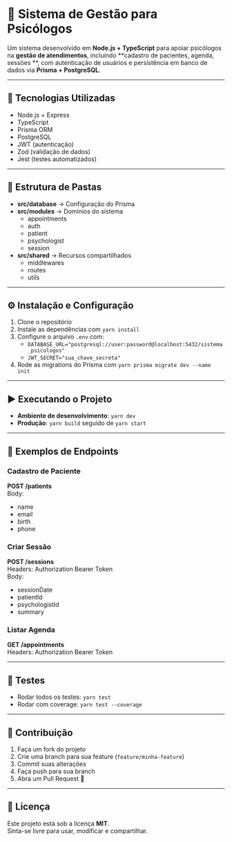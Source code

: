 # 🧠 Sistema de Gestão para Psicólogos

Um sistema desenvolvido em **Node.js + TypeScript** para apoiar psicólogos na **gestão de atendimentos**, incluindo **cadastro de pacientes, agenda, sessões **, com autenticação de usuários e persistência em banco de dados via **Prisma + PostgreSQL**.

---

## 🚀 Tecnologias Utilizadas

- Node.js + Express
- TypeScript
- Prisma ORM
- PostgreSQL
- JWT (autenticação)
- Zod (validação de dados)
- Jest (testes automatizados)

---

## 📂 Estrutura de Pastas

- **src/database** → Configuração do Prisma
- **src/modules** → Domínios do sistema
  - appointments
  - auth
  - patient
  - psychologist
  - session
- **src/shared** → Recursos compartilhados
  - middlewares
  - routes
  - utils

---

## ⚙️ Instalação e Configuração

1. Clone o repositório
2. Instale as dependências com `yarn install`
3. Configure o arquivo `.env` com:
   - `DATABASE_URL="postgresql://user:password@localhost:5432/sistema_psicologos"`
   - `JWT_SECRET="sua_chave_secreta"`
4. Rode as migrations do Prisma com `yarn prisma migrate dev --name init`

---

## ▶️ Executando o Projeto

- **Ambiente de desenvolvimento**: `yarn dev`
- **Produção**: `yarn build` seguido de `yarn start`

---

## 📡 Exemplos de Endpoints

### Cadastro de Paciente

**POST /patients**  
Body:

- name
- email
- birth
- phone

### Criar Sessão

**POST /sessions**  
Headers: Authorization Bearer Token  
Body:

- sessionDate
- patientId
- psychologistId
- summary

### Listar Agenda

**GET /appointments**  
Headers: Authorization Bearer Token

---

## 🧪 Testes

- Rodar todos os testes: `yarn test`
- Rodar com coverage: `yarn test --coverage`

---

## 🤝 Contribuição

1. Faça um fork do projeto
2. Crie uma branch para sua feature (`feature/minha-feature`)
3. Commit suas alterações
4. Faça push para sua branch
5. Abra um Pull Request 🚀

---

## 📄 Licença

Este projeto está sob a licença **MIT**.  
Sinta-se livre para usar, modificar e compartilhar.
